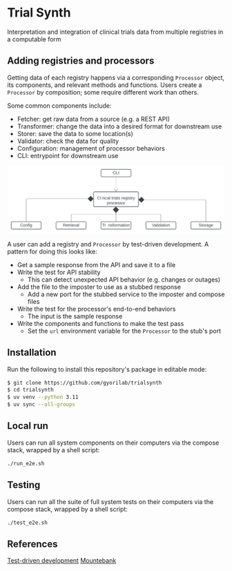 # Trial Synth

Interpretation and integration of clinical trials data from multiple registries in a computable form

## Adding registries and processors

Getting data of each registry happens via a corresponding `Processor` object, its components, and relevant methods and functions.
Users create a `Processor` by composition; some require different work than others.

Some common components include:

- Fetcher: get raw data from a source (e.g. a REST API)
- Transformer: change the data into a desired format for downstream use
- Storer: save the data to some location(s)
- Validator: check the data for quality
- Configuration: management of processor behaviors
- CLI: entrypoint for downstream use

![Processor with common components](./composition.svg)

A user can add a registry and `Processor` by test-driven development. A pattern for doing this looks like:

- Get a sample response from the API and save it to a file
- Write the test for API stability
  - This can detect unexpected API behavior (e.g. changes or outages)
- Add the file to the imposter to use as a stubbed response
  - Add a new port for the stubbed service to the imposter and compose files
- Write the test for the processor's end-to-end behaviors
  - The input is the sample response
- Write the components and functions to make the test pass
  - Set the `url` environment variable for the `Processor` to the stub's port

## Installation

Run the following to install this repository's package in editable mode:

```bash
$ git clone https://github.com/gyorilab/trialsynth
$ cd trialsynth
$ uv venv --python 3.11
$ uv sync --all-groups
```

## Local run

Users can run all system components on their computers via the compose stack, wrapped by a shell script:

```bash
./run_e2e.sh
```

## Testing

Users can run all the suite of full system tests on their computers via the compose stack, wrapped by a shell script:

```bash
./test_e2e.sh
```

## References

[Test-driven development](https://tidyfirst.substack.com/p/canon-tdd)
[Mountebank](https://www.mbtest.org/)
